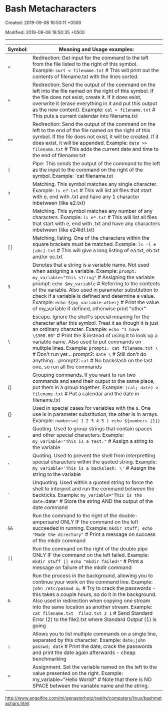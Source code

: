 # Bash Metacharacters

Created: 2019-09-06 16:50:11 +0500

Modified: 2019-09-06 16:50:35 +0500

---

| **Symbol:** | **Meaning and Usage examples:** |
|---|---|
| `<` | Redirection: Get input for the command to the left from the file listed to the right of this symbol. Example: `sort < filename.txt` # This will print out the contents of filename.txt with the lines sorted. |
| `>` | Redirection: Send the output of the command on the left into the file named on the right of this symbol. If the file does not exist, create it. If it does exist, overwrite it (erase everything in it and put this output as the new content). Example: `cal > filename.txt` # This puts a current calendar into filename.txt |
| `>>` | Redirection: Send the output of the command on the left to the end of the file named on the right of this symbol. If the file does not exist, it will be created. If it does exist, it will be appended. Example: `date >> filename.txt` # This adds the current date and time to the end of filename.txt |
| `\|` | Pipe: This sends the output of the command to the left as the input to the command on the right of the symbol. Example: `cat filename.txt | grep it` # This will print the lines in filename.txt that contain the string "it" |
| `?` | Matching. This symbol matches any single character. Example: `ls e?.txt` # This will list all files that start with e, end with .txt and have any 1 character inbetween (like e2.txt) |
| `*` | Matching. This symbol matches any number of any characters. Example: `ls e*.txt` # This will list all files that start with e, end with .txt and have any characters inbetween (like e24ldf.txt) |
| `[]` | Matching, listing. One of the characters within the square brackets must be matched. Example: `ls -l e [abc].txt` # This will give a long listing of ea.txt, eb.txt and/or ec.txt |
| `$` | Denotes that a string is a variable name. Not used when assigning a variable. Example: `prompt: my_variable="this string"` # Assigning the variable prompt: `echo $my_variable` # Referring to the contents of the variable. Also used in parameter substitution to check if a variable is defined and determine a value. Example: `echo ${my_variable-other}` # Print the value of my_variable if defined, otherwise print "other" |
| `\` | Escape. Ignore the shell's special meaning for the character after this symbol. Treat it as though it is just an ordinary character. Example: `echo "I have \$300.00"` # Print the $ instead of using it to look up a variable name. Also used to put commands on mulitple lines. Example: `prompt1: cat filename.txt \`  # Don't run yet... prompt2: `date \` # Still don't do anything... prompt2: `cal` # No backslash on the last one, so run all the commands |
| () | Grouping commands. If you want to run two commands and send their output to the same place, put them in a group together. Example: `(cal; date) > filename.txt` # Put a calendar and the date in filename.txt |
| {} | Used in special cases for variables with the `$`. One use is in parameter substitution, the other is in arrays. Example: `numbers=( 1 2 3 4 5 ) echo ${numbers [1]}` |
| " | Quoting. Used to group strings that contain spaces and other special characters. Example: `my_variable="This is a test."` # Assign a string to the variable |
| ' | Quoting. Used to prevent the shell from interpretting special characters within the quoted string. Example: `my_variable='This is a backslash: \'` # Assign the string to the variable |
| \` | Unquoting. Used within a quoted string to force the shell to interpret and run the command between the backticks. Example: `my_variable="This is the date:`date`"` # Store the string AND the output of the date command |
| `&&` | Run the command to the right of the double-ampersand ONLY IF the command on the left succeeded in running. Example: `mkdir stuff; echo "Made the directory"` # Print a message on success of the mkdir command |
| `\|\|` | Run the command on the right of the double pipe ONLY IF the command on the left failed. Example: `mkdir stuff \|\| echo "mkdir failed!"` # Print a message on failure of the mkdir command |
| `&` | Run the process in the background, allowing you to continue your work on the command line. Example: `john /etc/passwd &;` # Try to crack the passwords - this takes a couple hours, so do it in the background. Also used in redirection when copying one stream into the same location as another stream. Example: `cat filename.txt  file2.txt 2 1` # Send Standard Error (2) to the file2.txt where Standard Output (1) is going |
| `;` | Allows you to list multiple commands on a single line, separated by this character. Example: `date;john passwd; date` # Print the date, crack the passwords and print the date again afterwards - cheap benchmarking |
| `=` | Assignment. Set the variable named on the left to the value presented on the right. Example: my_variable="Hello World!" # Note that there is NO SPACE between the variable name and the string. |

<http://www.angelfire.com/mi/genastorhotz/reality/computers/linux/bashmetachars.html>

